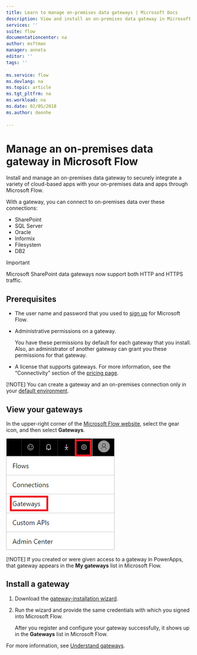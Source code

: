 ```yaml
---
title: Learn to manage on-premises data gateways | Microsoft Docs
description: View and install an on-premises data gateway in Microsoft Flow
services: ''
suite: flow
documentationcenter: na
author: msftman
manager: anneta
editor: ''
tags: ''

ms.service: flow
ms.devlang: na
ms.topic: article
ms.tgt_pltfrm: na
ms.workload: na
ms.date: 02/05/2018
ms.author: deonhe

---
```

# Manage an on-premises data gateway in Microsoft Flow

Install and manage an on-premises data gateway to securely integrate a variety of cloud-based apps with your on-premises data and apps through Microsoft Flow.

With a gateway, you can connect to on-premises data over these connections:

* SharePoint
* SQL Server
* Oracle
* Informix
* Filesystem
* DB2

> [!IMPORTANT]
> Microsoft SharePoint data gateways now support both HTTP and HTTPS traffic.


## Prerequisites

* The user name and password that you used to [sign up](sign-up-sign-in.md) for Microsoft Flow.
* Administrative permissions on a gateway.

  You have these permissions by default for each gateway that you install. Also, an administrator of another gateway can grant you these permissions for that gateway.
* A license that supports gateways. For more information, see the “Connectivity” section of the [pricing page](https://flow.microsoft.com/pricing/).

[!NOTE]
You can create a gateway and an on-premises connection only in your [default environment](environments-overview-maker.md).

## View your gateways

In the upper-right corner of the [Microsoft Flow website](https://flow.microsoft.com), select the gear icon, and then select **Gateways**.

![Gateway under manage][1]

[!NOTE]
If you created or were given access to a gateway in PowerApps, that gateway appears in the **My gateways** list in Microsoft Flow.

## Install a gateway

1. Download the [gateway-installation wizard](https://go.microsoft.com/fwlink/?LinkID=820580&clcid=0x409).

1. Run the wizard and provide the same credentials with which you signed into Microsoft Flow.

    After you register and configure your gateway successfully, it shows up in the **Gateways** list in Microsoft Flow.

For more information, see [Understand gateways](gateway-reference.md).

<!-- Image references -->
[1]: ./media/manage-gateway/view-gateways.png
